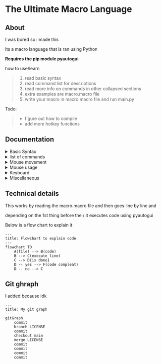 
# The Ultimate Macro Language

## About

I was bored so i made this

Its a macro language that is ran using Python

**Requires the pip module pyautogui**

how to use/learn
>1. read basic syntax
>2. read command list for descriptions
>3. read more info on commands in other collapsed sections
>4. extra examples are macro.macro file
>5. write your macro in macro.macro file and run main.py

Todo:
>- figure out how to compile
>- add more hotkey functions

## Documentation
<details>
<summary>Basic Syntax</summary>

>(command)/(parameters)/(more parameters)
>
>examples:
>- move/x/500
>- click/2
>- type/hello world!
</details>
<details>

<summary>list of commands</summary>

- mouse movement
    >- move - modify the x or y of the mouse
    >- goto - set yhe x and y of the mouse
    >- setpos - set the x or y of the mouse
- mouse usage
    >- click - click once or twice
- keyboard
    >- key - press a key
    >- type - type in words
    >- hotkey - use a ctrl hotkey
    >- extra hotkeys (most of these have obvious uses)
    >>- copy - copy file or text
    >>- paste - paste file or text
    >>- cut - cut a file or text
    >>- delete - delete a file or text
    >>- selectall - select all text
    >>- undo - undo last key press or hotkey
    >>- redo - undo last undo
- miscellaneous
    >- execute - execute a command line command
    >- comment (// or #) - comment
    >- wait - pause the code
    >- screenshot - takes a screenshot

    extra information below
</details>

<details>
<summary>Mouse movement</summary>

<details>
<summary>move</summary>

>usage - move/(x or y)/(number)
>
>example - move/x/400
>
>advanced - move/random/(nothing, up, down, left, right)
>
>alternative - move/(x or y)/random/(nothing if x left/right if y up/down)
>
>>examples:
>>- move/x/random
>>- move/x/random/left
>>- move/random/up
>>- move/y/random
</details>


<details>
<summary>goto</summary>

>usage - goto/(x number)/(y number)
>
>>examples:
>>- goto/300/20
>>- goto/400/1000
>
>TODO implement random
</details>

<details>
<summary>setpos</summary>

>usage - setpos/(x or y)/(number)
>
>>examples
>>- setpos/x/999
>>- setpos/y/44
>>- setpos/y/500
</details>
</details>

<details>
<summary>Mouse usage</summary>

<details>
<summary>click</summary>

>usage click/(1 or 2)
>
>>examples:
>>- click/1
>>- click/2
</details>

</details>

<details>
<summary>Keyboard</summary>

<details>
<summary>key</summary>

>usage - key/(a key)
>
>>examples:
>>- key/a
>>- key/y
>>- key/space
</details>

<details>
<summary>type</summary>

>usage - type/(message)
>
>>examples:
>>- type/hello world
>>- type/this is a message
>>- type/hello
</details>

<details>
<summary>hotkey</summary>

>usage - hotkey/(a extra key ex: ctrl)/(a key)
>
>>examples:
>>- hotkey/ctrl/v
>>- hotkey/ctrl/z
>>- hotkey/alt/tab
</details>

<details>
<summary>paste</summary>

>usage - paste
>
>>examples:
>>- paste
</details>

<details>
<summary>copy</summary>

>usage - copy
>
>>examples:
>>- copy
</details>

</details>

<details>
<summary>Miscellaneous</summary>

<details>
<summary>Execute</summary>

>usage execute/(command)
>
>>examples:
>>- execute/echo hello world!
>>- execute/pip install numpy
>>- execute/npm init
>
>***Experimental may not work***
</details>

<details>
<summary>Comment</summary>

>usage - // or #
>
>>examples:
>>- // this is a comment
>>- '# this is also a comment'
</details>

<details>
<summary>wait</summary>

>usage - wait/(number)
>
>>examples:
>>- wait/6
>>- wait/2
>>- wait/20
</details>

<details>
<summary>screenshot</summary>

>usage - type/(file for this to be saved)
>
>>examples:
>>- screenshot/my_screenshot.png
>>- screenshot/image.png
>>- screenshot/file.png
>
>I know png files work I am not sure about others
</details>

</details>

## Technical details

This works by reading the macro.macro file and then goes line by line and

depending on the 1st thing before the / it executes code using pyautogui

Below is a flow chart to explain it

```mermaid
---
title: Flowchart to explain code
---
flowchart TD
    A(file) --> B(code)
    B --> C(execute line)
    C --> D{is done}
    D -- yes --> F(code compleat)
    D -- no --> C
```

## Git ghraph
I added because idk

```mermaid
---
title: My git graph
---
gitGraph
    commit
    branch LICENSE
    commit
    checkout main
    merge LICENSE
    commit
    commit
    commit
    commit
```
